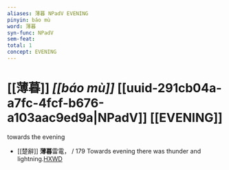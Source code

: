 ```yaml
---
aliases: 薄暮 NPadV EVENING
pinyin: báo mù
word: 薄暮
syn-func: NPadV
sem-feat: 
total: 1
concept: EVENING 
---
```

# [[薄暮]] *[[báo mù]]*  [[uuid-291cb04a-a7fc-4fcf-b676-a103aac9ed9a|NPadV]] [[EVENING]]
towards the evening
 - [[楚辭]] **薄暮**雷電， / 179 Towards evening there was thunder and lightning.[HXWD](https://hxwd.org/textview.html?location=KR4a0001_tls_003-7a.2)